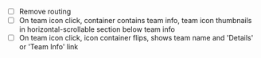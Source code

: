 - [ ] Remove routing
- [ ] On team icon click, container contains team info, team icon thumbnails in horizontal-scrollable section below team info
- [ ] On team icon click, icon container flips, shows team name and 'Details' or 'Team Info' link